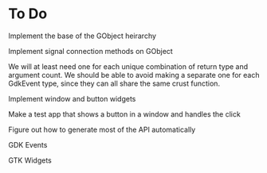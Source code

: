 
To Do
=====

Implement the base of the GObject heirarchy

Implement signal connection methods on GObject

  We will at least need one for each unique combination of return type and argument
  count. We should be able to avoid making a separate one for each GdkEvent type, since
  they can all share the same crust function.

Implement window and button widgets

Make a test app that shows a button in a window and handles the click

Figure out how to generate most of the API automatically

  GDK Events

  GTK Widgets

